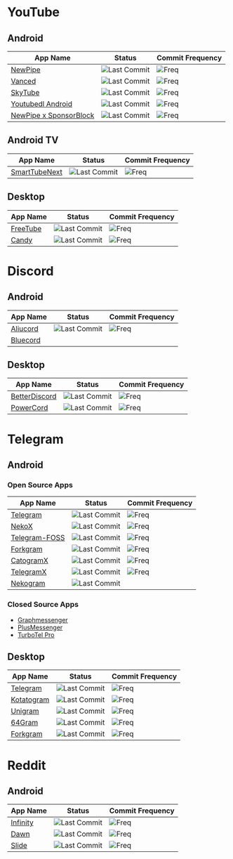 # YouTube
## Android
| App Name | Status | Commit Frequency |
| - | - | - |
| [NewPipe](https://github.com/TeamNewPipe/NewPipe) | ![Last Commit](https://img.shields.io/github/last-commit/TeamNewPipe/NewPipe) | ![Freq](https://img.shields.io/github/commit-activity/m/TeamNewPipe/NewPipe) |
| [Vanced](https://vancedapp.com/) | ![Last Commit](https://img.shields.io/github/last-commit/YTVanced/Vanced) | ![Freq](https://img.shields.io/github/commit-activity/m/YTVanced/Vanced) |
| [SkyTube](https://github.com/SkyTubeTeam/SkyTube) | ![Last Commit](https://img.shields.io/github/last-commit/SkyTubeTeam/SkyTube) | ![Freq](https://img.shields.io/github/commit-activity/m/SkyTubeTeam/SkyTube) |
| [Youtubedl Android](https://github.com/yausername/youtubedl-android) | ![Last Commit](https://img.shields.io/github/last-commit/yausername/youtubedl-android) | ![Freq](https://img.shields.io/github/commit-activity/m/yausername/youtubedl-android) |
| [NewPipe x SponsorBlock](https://github.com/polymorphicshade/newpipe) | ![Last Commit](https://img.shields.io/github/last-commit/polymorphicshade/newpipe) | ![Freq](https://img.shields.io/github/commit-activity/m/polymorphicshade/newpipe) |

## Android TV
| App Name | Status | Commit Frequency |
| - | - | - |
| [SmartTubeNext](https://github.com/yuliskov/SmartTubeNext) | ![Last Commit](https://img.shields.io/github/last-commit/yuliskov/SmartTubeNext) | ![Freq](https://img.shields.io/github/commit-activity/m/yuliskov/SmartTubeNext) |

## Desktop
| App Name | Status | Commit Frequency |
| - | - | - |
| [FreeTube](https://github.com/FreeTubeApp/FreeTube) | ![Last Commit](https://img.shields.io/github/last-commit/FreeTubeApp/FreeTube) | ![Freq](https://img.shields.io/github/commit-activity/m/FreeTubeApp/FreeTube) |
| [Candy](https://github.com/Simonwep/candy) | ![Last Commit](https://img.shields.io/github/last-commit/Simonwep/candy) | ![Freq](https://img.shields.io/github/commit-activity/m/Simonwep/candy) |

# Discord
## Android
| App Name | Status | Commit Frequency |
| - | - | - |
| [Aliucord](https://github.com/Aliucord/Aliucord) | ![Last Commit](https://img.shields.io/github/last-commit/Aliucord/Aliucord) | ![Freq](https://img.shields.io/github/commit-activity/m/Aliucord/Aliucord) |
| [Bluecord](https://bluesmods.com/)

## Desktop
| App Name | Status | Commit Frequency |
| - | - | - |
| [BetterDiscord](https://github.com/BetterDiscord/BetterDiscord) | ![Last Commit](https://img.shields.io/github/last-commit/BetterDiscord/BetterDiscord) | ![Freq](https://img.shields.io/github/commit-activity/m/BetterDiscord/BetterDiscord) |
| [PowerCord](https://powercord.dev/) | ![Last Commit](https://img.shields.io/github/last-commit/powercord-org/powercord) | ![Freq](https://img.shields.io/github/commit-activity/m/powercord-org/powercord)

# Telegram
## Android
### Open Source Apps
| App Name | Status | Commit Frequency |
| - | - | - |
| [Telegram](https://github.com/DrKLO/Telegram) | ![Last Commit](https://img.shields.io/github/last-commit/DrKLO/Telegram) | ![Freq](https://img.shields.io/github/commit-activity/m/DrKLO/Telegram) |
| [NekoX](https://github.com/NekoX-Dev/NekoX) | ![Last Commit](https://img.shields.io/github/last-commit/NekoX-Dev/NekoX) | ![Freq](https://img.shields.io/github/commit-activity/m/NekoX-Dev/NekoX) |
| [Telegram-FOSS](https://github.com/Telegram-FOSS-Team/Telegram-FOSS) | ![Last Commit](https://img.shields.io/github/last-commit/Telegram-FOSS-Team/Telegram-FOSS) | ![Freq](https://img.shields.io/github/commit-activity/m/Telegram-FOSS-Team/Telegram-FOSS) |
| [Forkgram](https://github.com/Forkgram/TelegramAndroid) | ![Last Commit](https://img.shields.io/github/last-commit/Forkgram/TelegramAndroid) | ![Freq](https://img.shields.io/github/commit-activity/m/Forkgram/TelegramAndroid) |
| [CatogramX](https://github.com/CatogramX/CatogramX) | ![Last Commit](https://img.shields.io/github/last-commit/CatogramX/CatogramX) | ![Freq](https://img.shields.io/github/commit-activity/m/CatogramX/CatogramX) |
| [TelegramX](https://t.me/tgx_log) | ![Last Commit](https://img.shields.io/github/last-commit/TGX-Android/tdlib) | ![Freq](https://img.shields.io/github/commit-activity/m/TGX-Android/tdlib) |
| [Nekogram](https://nekogram.app/) | ![Last Commit](https://badgen.net/gitlab/last-commit/Nekogram/Nekogram) |

### Closed Source Apps
- [Graphmessenger](https://www.graphmessenger.com/)
- [PlusMessenger](https://plusmessenger.org)
- [TurboTel Pro](https://play.google.com/store/apps/details?id=ellipi.messenger)

## Desktop
| App Name | Status | Commit Frequency |
| - | - | - |
| [Telegram](http://github.com/telegramdesktop/tdesktop) | ![Last Commit](https://img.shields.io/github/last-commit/telegramdesktop/tdesktop) | ![Freq](https://img.shields.io/github/commit-activity/m/telegramdesktop/tdesktop) |
| [Kotatogram](http://github.com/kotatogram/kotatogram-desktop) | ![Last Commit](https://img.shields.io/github/last-commit/kotatogram/kotatogram-desktop) | ![Freq](https://img.shields.io/github/commit-activity/m/kotatogram/kotatogram-desktop) |
| [Unigram](https://github.com/UnigramDev/Unigram) | ![Last Commit](https://img.shields.io/github/last-commit/UnigramDev/Unigram) | ![Freq](https://img.shields.io/github/commit-activity/m/UnigramDev/Unigram) |
| [64Gram](https://github.com/TDesktop-x64) | ![Last Commit](https://img.shields.io/github/last-commit/TDesktop-x64/tdesktop) | ![Freq](https://img.shields.io/github/commit-activity/m/TDesktop-x64/tdesktop) |
| [Forkgram](https://github.com/Forkgram/tdesktop) | ![Last Commit](https://img.shields.io/github/last-commit/Forkgram/tdesktop) | ![Freq](https://img.shields.io/github/commit-activity/m/Forkgram/tdesktop) |

# Reddit
## Android
| App Name | Status | Commit Frequency |
| - | - | - |
| [Infinity](https://github.com/Docile-Alligator/Infinity-For-Reddit) | ![Last Commit](https://img.shields.io/github/last-commit/Docile-Alligator/Infinity-For-Reddit) | ![Freq](https://img.shields.io/github/commit-activity/m/Docile-Alligator/Infinity-For-Reddit) |
| [Dawn](https://github.com/Tunous/Dawn) | ![Last Commit](https://img.shields.io/github/last-commit/Tunous/Dawn) | ![Freq](https://img.shields.io/github/commit-activity/m/Tunous/Dawn) |
| [Slide](https://github.com/Haptic-Apps/Slide) | ![Last Commit](https://img.shields.io/github/last-commit/Haptic-Apps/Slide) | ![Freq](https://img.shields.io/github/commit-activity/m/Haptic-Apps/Slide) |
